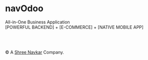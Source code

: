 # navOdoo 
All-in-One Business Application <br/>
[POWERFUL BACKEND] + [E-COMMERCE] + [NATIVE MOBILE APP]




<br/><br/><br/>
&copy; A <a target="_blank" href="http://www.shreenavkar.com">Shree Navkar</a> Company.
